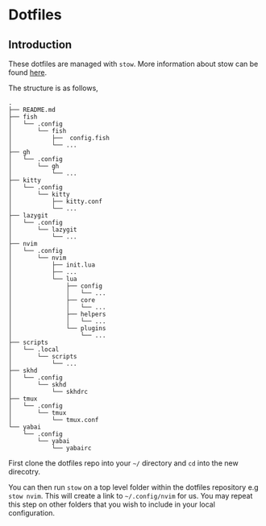 # Dotfiles

## Introduction

These dotfiles are managed with `stow`. More information about stow can be found [here](https://www.gnu.org/software/stow/).

The structure is as follows,

```
.
├── README.md
├── fish
│   └── .config
│       └── fish
│           ├──  config.fish
│           └── ... 
├── gh
│   └── .config
│       └── gh
│           └── ... 
├── kitty
│   └── .config
│       └── kitty
│           ├── kitty.conf
│           └── ...
├── lazygit
│   └── .config
│       └── lazygit
│           └── ... 
├── nvim
│   └── .config
│       └── nvim
│           ├── init.lua
│           ├── ... 
│           └── lua
│               ├── config
│               │   └── ...
│               ├── core
│               │   └── ...
│               ├── helpers
│               │   └── ...
│               └── plugins
│                   └── ...
├── scripts
│   └── .local
│       └── scripts
│           └── ... 
├── skhd
│   └── .config
│       └── skhd
│           └── skhdrc
├── tmux
│   └── .config
│       └── tmux
│           └── tmux.conf
└── yabai
    └── .config
        └── yabai
            └── yabairc
```

First clone the dotfiles repo into your `~/` directory and `cd` into the new direcotry.


You can then run `stow` on a top level folder within the dotfiles repository e.g `stow nvim`. This will create a link to `~/.config/nvim` for us. 
You may repeat this step on other folders that you wish to include in your local configuration.


